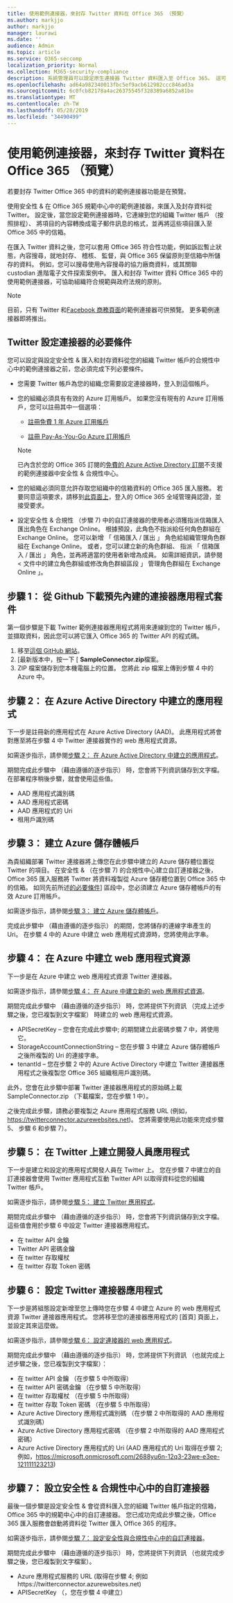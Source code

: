 ```yaml
---
title: 使用範例連接器，來封存 Twitter 資料在 Office 365 （預覽）
ms.author: markjjo
author: markjjo
manager: laurawi
ms.date: ''
audience: Admin
ms.topic: article
ms.service: O365-seccomp
localization_priority: Normal
ms.collection: M365-security-compliance
description: 系統管理員可以設定原生連接器 Twitter 資料匯入至 Office 365。 這可讓您封存在 Office 365 中的協力廠商資料來源中的資料，所以您可以使用合規性功能，例如合法持有、 內容搜尋和保留原則來管理貴組織的協力廠商資料的控管。
ms.openlocfilehash: ad64a982340013fbc5ef9acb612982ccc846ad3a
ms.sourcegitcommit: 6c0fcb82178a4ac26375545f328389a6852a81be
ms.translationtype: MT
ms.contentlocale: zh-TW
ms.lasthandoff: 05/28/2019
ms.locfileid: "34490499"
---
```

# <a name="use-a-sample-connector-to-archive-twitter-data-in-office-365-preview"></a>使用範例連接器，來封存 Twitter 資料在 Office 365 （預覽）

若要封存 Twitter Office 365 中的資料的範例連接器功能是在預覽。

使用安全性 & 在 Office 365 規範中心中的範例連接器，來匯入及封存資料從 Twitter。 設定後，當您設定範例連接器時，它連線到您的組織 Twitter 帳戶 （按照排程）、 將項目的內容轉換成電子郵件訊息的格式，並再將這些項目匯入至 Office 365 中的信箱。

在匯入 Twitter 資料之後，您可以套用 Office 365 符合性功能，例如訴訟暫止狀態，內容搜尋，就地封存、 稽核、 監督，與 Office 365 保留原則至信箱中所儲存的資料。 例如，您可以搜尋使用內容搜尋的協力廠商資料，或其關聯 custodian 進階電子文件探索案例中。 匯入和封存 Twitter 資料 Office 365 中的使用範例連接器，可協助組織符合規範與政府法規的原則。

> [!NOTE]
> 目前，只有 Twitter 和[Facebook 商務頁面](archive-facebook-data-with-sample-connector.md)的範例連接器可供預覽。 更多範例連接器即將推出。


## <a name="prerequisites-for-setting-up-a-connector-for-twitter"></a>Twitter 設定連接器的必要條件

您可以設定與設定安全性 & 匯入和封存資料從您的組織 Twitter 帳戶的合規性中心中的範例連接器之前，您必須完成下列必要條件。 

- 您需要 Twitter 帳戶為您的組織;您需要設定連接器時，登入到這個帳戶。

- 您的組織必須具有有效的 Azure 訂用帳戶。 如果您沒有現有的 Azure 訂用帳戶，您可以註冊其中一個選項：

    - [註冊免費 1 年 Azure 訂用帳戶](https://azure.microsoft.com/free) 

    - [註冊 Pay-As-You-Go Azure 訂用帳戶](https://azure.microsoft.com/pricing/purchase-options/pay-as-you-go/)

    > [!NOTE]
    > 已內含於您的 Office 365 訂閱的[免費的 Azure Active Directory 訂閱](use-your-free-azure-ad-subscription-in-office-365.md)不支援的範例連接器中安全性 & 合規性中心。

- 您的組織必須同意允許存取您組織中的信箱資料的 Office 365 匯入服務。 若要同意這項要求，請移到[此頁面上](https://login.microsoftonline.com/common/oauth2/authorize?client_id=570d0bec-d001-4c4e-985e-3ab17fdc3073&response_type=code&redirect_uri=https://portal.azure.com/&nonce=1234&prompt=admin_consent)，登入的 Office 365 全域管理員認證，並接受要求。

- 設定安全性 & 合規性 （步驟 7) 中的自訂連接器的使用者必須獲指派信箱匯入匯出角色在 Exchange Online。 根據預設，此角色不指派給任何角色群組在 Exchange Online。 您可以新增 「 信箱匯入 / 匯出 」 角色給組織管理角色群組在 Exchange Online。 或者，您可以建立新的角色群組、 指派 「 信箱匯入 / 匯出 」 角色，並再將適當的使用者新增為成員。 如需詳細資訊，請參閱 < 文件中的<b0>建立角色群組</b0>或<b1>修改角色群組</b1>區段 」 管理角色群組在 Exchange Online 」。

## <a name="step-1-download-the-pre-built-connector-app-package-from-github"></a>步驟 1： 從 Github 下載預先內建的連接器應用程式套件

第一個步驟是下載 Twitter 範例連接器應用程式將用來連線到您的 Twitter 帳戶，並擷取資料，因此您可以將它匯入 Office 365 的 Twitter API 的程式碼。

1. 移至[這個 GitHub 網站](https://github.com/microsoft/m365-sample-twitter-connector-csharp-aspnet/releases)。 
2. [最新版本中，按一下 [ **SampleConnector.zip**檔案。
3. ZIP 檔案儲存到您本機電腦上的位置。 您將此 zip 檔案上傳到步驟 4 中的 Azure 中。

## <a name="step-2-create-an-app-in-azure-active-directory"></a>步驟 2： 在 Azure Active Directory 中建立的應用程式

下一步是註冊新的應用程式在 Azure Active Directory (AAD)。 此應用程式將會對應至將在步驟 4 中 Twitter 連接器實作的 web 應用程式資源。 

如需逐步指示，請參閱[步驟 2： 在 Azure Active Directory 中建立的應用程式](deploy-twitter-connector.md#step-2-create-an-app-in-azure-active-directory)。

期間完成此步驟中 （藉由遵循的逐步指示） 時，您會將下列資訊儲存到文字檔。 在部署程序稍後步驟，就會使用這些值。

- AAD 應用程式識別碼
- AAD 應用程式密碼
- AAD 應用程式的 Uri
- 租用戶識別碼

## <a name="step-3-create-an-azure-storage-account"></a>步驟 3： 建立 Azure 儲存體帳戶

為貴組織部署 Twitter 連接器將上傳您在此步驟中建立的 Azure 儲存體位置從 Twitter 的項目。 在安全性 & （在步驟 7) 的合規性中心建立自訂連接器之後，Office 365 匯入服務將 Twitter 將資料複製從 Azure 儲存體位置到 Office 365 中的信箱。 如同先前所述[的必要條件](#prerequisites-for-setting-up-a-connector-for-twitter)] 區段中，您必須建立 Azure 儲存體帳戶的有效 Azure 訂用帳戶。

如需逐步指示，請參閱[步驟 3： 建立 Azure 儲存體帳戶](deploy-twitter-connector.md#step-3-create-an-azure-storage-account)。

完成此步驟中 （藉由遵循的逐步指示） 的期間，您將儲存的連線字串產生的 Uri。 在步驟 4 中的 Azure 中建立 web 應用程式資源時，您將使用此字串。

## <a name="step-4-create-a-web-app-resource-in-azure"></a>步驟 4： 在 Azure 中建立 web 應用程式資源

下一步是在 Azure 中建立 web 應用程式資源 Twitter 連接器。 

如需逐步指示，請參閱[步驟 4： 在 Azure 中建立新的 web 應用程式資源](deploy-twitter-connector.md#step-4-create-a-new-web-app-resource-in-azure)。

期間完成此步驟中 （藉由遵循的逐步指示） 時，您將提供下列資訊 （完成上述步驟之後，您已複製到文字檔案） 時建立的 web 應用程式資源。

- APISecretKey – 您會在完成此步驟中; 的期間建立此密碼步驟 7 中，將使用它。
- StorageAccountConnectionString – 您在步驟 3 中建立 Azure 儲存體帳戶之後所複製的 Uri 的連接字串。
- tenantId – 您在步驟 2 中的 Azure Active Directory 中建立 Twitter 連接器應用程式之後複製您 Office 365 組織租用戶識別碼。

此外，您會在此步驟中部署 Twitter 連接器應用程式的原始碼上載 SampleConnector.zip （下載檔案，您在步驟 1 中）。

之後完成此步驟，請務必要複製之 Azure 應用程式服務 URL (例如， https://twitterconnector.azurewebsites.net)。 您將需要使用此功能來完成步驟 5、 步驟 6 和步驟 7）。

## <a name="step-5-create-developer-app-on-twitter"></a>步驟 5： 在 Twitter 上建立開發人員應用程式

下一步是建立和設定的應用程式開發人員在 Twitter 上。 您在步驟 7 中建立的自訂連接器會使用 Twitter 應用程式互動 Twitter API 以取得資料從您的組織 Twitter 帳戶。

如需逐步指示，請參閱[步驟 5： 建立 Twitter 應用程式](deploy-twitter-connector.md#step-5-create-the-twitter-app)。

期間完成此步驟中 （藉由遵循的逐步指示） 時，您會將下列資訊儲存到文字檔。 這些值會用於步驟 6 中設定 Twitter 連接器應用程式。

- 在 twitter API 金鑰
- Twitter API 密碼金鑰
- 在 twitter 存取權杖
- 在 twitter 存取 Token 密碼

## <a name="step-6-configure-the-twitter-connector-app"></a>步驟 6： 設定 Twitter 連接器應用程式

下一步是將組態設定新增至您上傳時您在步驟 4 中建立 Azure 的 web 應用程式資源 Twitter 連接器應用程式。 您將移至您的連接器應用程式的 [首頁] 頁面上，並設定其來這麼做。

如需逐步指示，請參閱[步驟 6： 設定連接器的 web 應用程式](deploy-twitter-connector.md#step-6-configure-the-connector-web-app)。

期間完成此步驟中 （藉由遵循的逐步指示） 時，您將提供下列資訊 （也就完成上述步驟之後，您已複製到文字檔案）：

- 在 twitter API 金鑰 （在步驟 5 中所取得）
- 在 twitter API 密碼金鑰 （在步驟 5 中所取得）
- 在 twitter 存取權杖 （在步驟 5 中所取得）
- 在 twitter 存取 Token 密碼 （在步驟 5 中所取得）
- Azure Active Directory 應用程式識別碼 （在步驟 2 中所取得的 AAD 應用程式識別碼）
- Azure Active Directory 應用程式密碼 （在步驟 2 中所取得的 AAD 應用程式密碼）
- Azure Active Directory 應用程式的 Uri (AAD 應用程式的 Uri 取得在步驟 2; 例如，https://microsoft.onmicrosoft.com/2688yu6n-12q3-23we-e3ee-121111123213)

## <a name="step-7-set-up-a-custom-connector-in-the-security--compliance-center"></a>步驟 7： 設立安全性 & 合規性中心中的自訂連接器

最後一個步驟是設定安全性 & 會從資料匯入您的組織 Twitter 帳戶指定的信箱，Office 365 中的規範中心中的自訂連接器。 您已成功完成此步驟之後，Office 365 匯入服務會啟動將資料從 Twitter 匯入 Office 365 的程序。 

如需逐步指示，請參閱[步驟 7： 設定安全性與合規性中心中的自訂連接器](deploy-twitter-connector.md#step-7-set-up-a-custom-connector-in-the-security-and-compliance-center)。 

期間完成此步驟中 （藉由遵循的逐步指示） 時，您將提供下列資訊 （也就完成步驟之後，您已複製到文字檔案）。

- Azure 應用程式服務的 URL (取得在步驟 4; 例如https://twitterconnector.azurewebsites.net)
- APISecretKey （，您在步驟 4 中建立）
